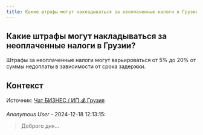 ```yaml
---
title: Какие штрафы могут накладываться за неоплаченные налоги в Грузии?
---
```


## Какие штрафы могут накладываться за неоплаченные налоги в Грузии?

Штрафы за неоплаченные налоги могут варьироваться от 5% до 20% от суммы недоплаты в зависимости от срока задержки.

## Контекст

Источник: [Чат БИЗНЕС / ИП 💰 Грузия](https://t.me/ip_ge)

_Anonymous User_ - 2024-12-18 12:13:15:

> Доброго дня...

